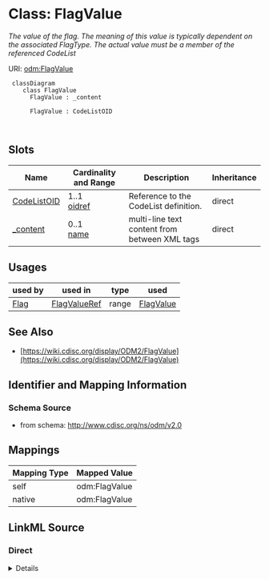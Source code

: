 # Class: FlagValue


_The value of the flag. The meaning of this value is typically dependent on the associated FlagType. The actual value must be a member of the referenced CodeList_





URI: [odm:FlagValue](http://www.cdisc.org/ns/odm/v2.0/FlagValue)



```mermaid
 classDiagram
    class FlagValue
      FlagValue : _content
        
      FlagValue : CodeListOID
        
      
```




<!-- no inheritance hierarchy -->


## Slots

| Name | Cardinality and Range | Description | Inheritance |
| ---  | --- | --- | --- |
| [CodeListOID](CodeListOID.md) | 1..1 <br/> [oidref](oidref.md) | Reference to the CodeList definition. | direct |
| [_content](_content.md) | 0..1 <br/> [name](name.md) | multi-line text content from between XML tags | direct |





## Usages

| used by | used in | type | used |
| ---  | --- | --- | --- |
| [Flag](Flag.md) | [FlagValueRef](FlagValueRef.md) | range | [FlagValue](FlagValue.md) |






## See Also

* [https://wiki.cdisc.org/display/ODM2/FlagValue](https://wiki.cdisc.org/display/ODM2/FlagValue)

## Identifier and Mapping Information







### Schema Source


* from schema: http://www.cdisc.org/ns/odm/v2.0





## Mappings

| Mapping Type | Mapped Value |
| ---  | ---  |
| self | odm:FlagValue |
| native | odm:FlagValue |





## LinkML Source

<!-- TODO: investigate https://stackoverflow.com/questions/37606292/how-to-create-tabbed-code-blocks-in-mkdocs-or-sphinx -->

### Direct

<details>
```yaml
name: FlagValue
description: The value of the flag. The meaning of this value is typically dependent
  on the associated FlagType. The actual value must be a member of the referenced
  CodeList
from_schema: http://www.cdisc.org/ns/odm/v2.0
see_also:
- https://wiki.cdisc.org/display/ODM2/FlagValue
slots:
- CodeListOID
- _content
slot_usage:
  CodeListOID:
    name: CodeListOID
    description: Reference to the CodeList definition.
    comments:
    - 'Required

      range:oidref

      The valid values for a FlagValue are provided by the study sponsor. Must match
      the OID for a CodeList element in the Study/MetaDataVersion.'
    domain_of:
    - CodeListRef
    - FlagValue
    - FlagType
    range: oidref
    required: true
  _content:
    name: _content
    domain_of:
    - TranslatedText
    - CheckValue
    - Code
    - WorkflowEnd
    - UserName
    - Prefix
    - Suffix
    - FullName
    - GivenName
    - FamilyName
    - StreetName
    - HouseNumber
    - City
    - StateProv
    - Country
    - PostalCode
    - OtherText
    - Meaning
    - LegalReason
    - DateTimeStamp
    - ReasonForChange
    - SourceID
    - FlagValue
    - FlagType
    - Value
    range: name
class_uri: odm:FlagValue

```
</details>

### Induced

<details>
```yaml
name: FlagValue
description: The value of the flag. The meaning of this value is typically dependent
  on the associated FlagType. The actual value must be a member of the referenced
  CodeList
from_schema: http://www.cdisc.org/ns/odm/v2.0
see_also:
- https://wiki.cdisc.org/display/ODM2/FlagValue
slot_usage:
  CodeListOID:
    name: CodeListOID
    description: Reference to the CodeList definition.
    comments:
    - 'Required

      range:oidref

      The valid values for a FlagValue are provided by the study sponsor. Must match
      the OID for a CodeList element in the Study/MetaDataVersion.'
    domain_of:
    - CodeListRef
    - FlagValue
    - FlagType
    range: oidref
    required: true
  _content:
    name: _content
    domain_of:
    - TranslatedText
    - CheckValue
    - Code
    - WorkflowEnd
    - UserName
    - Prefix
    - Suffix
    - FullName
    - GivenName
    - FamilyName
    - StreetName
    - HouseNumber
    - City
    - StateProv
    - Country
    - PostalCode
    - OtherText
    - Meaning
    - LegalReason
    - DateTimeStamp
    - ReasonForChange
    - SourceID
    - FlagValue
    - FlagType
    - Value
    range: name
attributes:
  CodeListOID:
    name: CodeListOID
    description: Reference to the CodeList definition.
    comments:
    - 'Required

      range:oidref

      The valid values for a FlagValue are provided by the study sponsor. Must match
      the OID for a CodeList element in the Study/MetaDataVersion.'
    from_schema: http://www.cdisc.org/ns/odm/v2.0
    rank: 1000
    alias: CodeListOID
    owner: FlagValue
    domain_of:
    - CodeListRef
    - FlagValue
    - FlagType
    range: oidref
    required: true
  _content:
    name: _content
    description: multi-line text content from between XML tags
    from_schema: http://www.cdisc.org/ns/odm/v2.0
    rank: 1000
    alias: _content
    owner: FlagValue
    domain_of:
    - TranslatedText
    - CheckValue
    - Code
    - WorkflowEnd
    - UserName
    - Prefix
    - Suffix
    - FullName
    - GivenName
    - FamilyName
    - StreetName
    - HouseNumber
    - City
    - StateProv
    - Country
    - PostalCode
    - OtherText
    - Meaning
    - LegalReason
    - DateTimeStamp
    - ReasonForChange
    - SourceID
    - FlagValue
    - FlagType
    - Value
    range: name
    inlined: true
class_uri: odm:FlagValue

```
</details>
